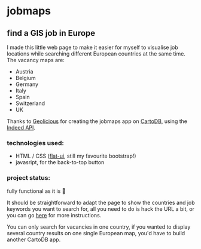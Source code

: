 # jobmaps
## find a GIS job in Europe
I made this little web page to make it easier for myself to visualise job locations while searching different European countries at the same time. The vacancy maps are:

- Austria
- Belgium
- Germany
- Italy
- Spain
- Switzerland
- UK

Thanks to [Geolicious](http://www.geolicious.de/) for creating the jobmaps app on [CartoDB](https://carto.com/), using the [Indeed API](https://www.indeed.co.uk/publisher).

### technologies used:
- HTML / CSS ([flat-ui](http://designmodo.github.io/Flat-UI/), still my favourite bootstrap!)
- javasript, for the back-to-top button

### project status:
fully functional as it is :ghost:

It should be straightforward to adapt the page to show the countries and job keywords you want to search for, all you need to do is hack the URL a bit, or you can go [here](https://job-mapper.com/) for more instructions.

You can only search for vacancies in one country, if you wanted to display several country results on one single European map, you'd have to build another CartoDB app.
